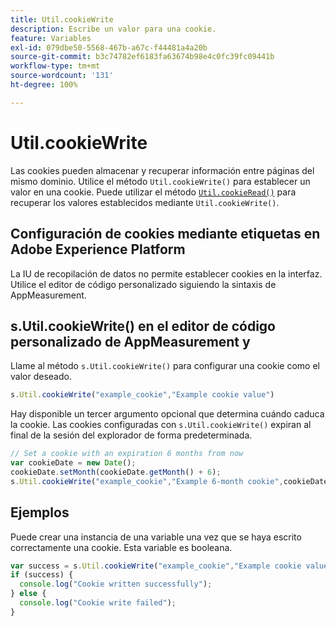 ```yaml
---
title: Util.cookieWrite
description: Escribe un valor para una cookie.
feature: Variables
exl-id: 079dbe50-5568-467b-a67c-f44481a4a20b
source-git-commit: b3c74782ef6183fa63674b98e4c0fc39fc09441b
workflow-type: tm+mt
source-wordcount: '131'
ht-degree: 100%

---
```


# Util.cookieWrite

Las cookies pueden almacenar y recuperar información entre páginas del mismo dominio. Utilice el método `Util.cookieWrite()` para establecer un valor en una cookie. Puede utilizar el método [`Util.cookieRead()`](util-cookieread.md) para recuperar los valores establecidos mediante `Util.cookieWrite()`.

## Configuración de cookies mediante etiquetas en Adobe Experience Platform

La IU de recopilación de datos no permite establecer cookies en la interfaz. Utilice el editor de código personalizado siguiendo la sintaxis de AppMeasurement.

## s.Util.cookieWrite() en el editor de código personalizado de AppMeasurement y 

Llame al método `s.Util.cookieWrite()` para configurar una cookie como el valor deseado.

```js
s.Util.cookieWrite("example_cookie","Example cookie value")
```

Hay disponible un tercer argumento opcional que determina cuándo caduca la cookie. Las cookies configuradas con `s.Util.cookieWrite()` expiran al final de la sesión del explorador de forma predeterminada.

```js
// Set a cookie with an expiration 6 months from now
var cookieDate = new Date();
cookieDate.setMonth(cookieDate.getMonth() + 6);
s.Util.cookieWrite("example_cookie","Example 6-month cookie",cookieDate);
```

## Ejemplos

Puede crear una instancia de una variable una vez que se haya escrito correctamente una cookie. Esta variable es booleana.

```js
var success = s.Util.cookieWrite("example_cookie","Example cookie value");
if (success) {
  console.log("Cookie written successfully");
} else {
  console.log("Cookie write failed");
}
```
